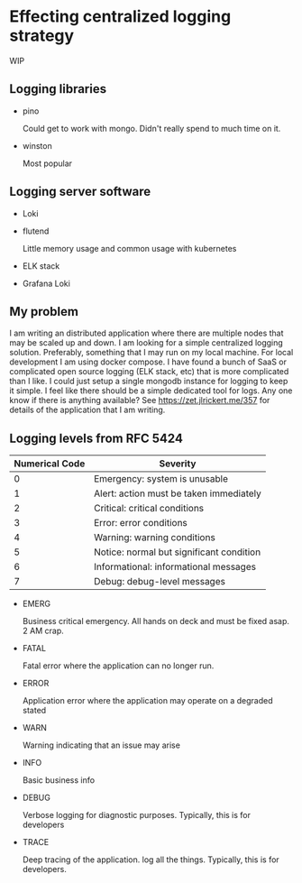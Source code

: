 # Effecting centralized logging strategy

WIP

## Logging libraries

- pino

  Could get to work with mongo. Didn't really spend to much time on it.

- winston

  Most popular

## Logging server software

- Loki
- flutend

  Little memory usage and common usage with kubernetes

- ELK stack
- Grafana Loki

## My problem

I am writing an distributed application where there are multiple nodes that may
be scaled up and down. I am looking for a simple centralized logging solution.
Preferably, something that I may run on my local machine. For local development
I am using docker compose. I have found a bunch of SaaS or complicated open
source logging (ELK stack, etc) that is more complicated than I like. I could
just setup a single mongodb instance for logging to keep it simple. I feel like
there should be a simple dedicated tool for logs. Any one know if there is
anything available? See https://zet.jlrickert.me/357 for details of the
application that I am writing.

## Logging levels from RFC 5424

| Numerical Code | Severity                                 |
| -------------- | ---------------------------------------- |
| 0              | Emergency: system is unusable            |
| 1              | Alert: action must be taken immediately  |
| 2              | Critical: critical conditions            |
| 3              | Error: error conditions                  |
| 4              | Warning: warning conditions              |
| 5              | Notice: normal but significant condition |
| 6              | Informational: informational messages    |
| 7              | Debug: debug-level messages              |

- EMERG

  Business critical emergency. All hands on deck and must be fixed asap. 2 AM
  crap.

- FATAL

  Fatal error where the application can no longer run.

- ERROR

  Application error where the application may operate on a degraded stated

- WARN

  Warning indicating that an issue may arise

- INFO

  Basic business info

- DEBUG

  Verbose logging for diagnostic purposes. Typically, this is for developers

- TRACE

  Deep tracing of the application. log all the things. Typically, this is for
  developers.
